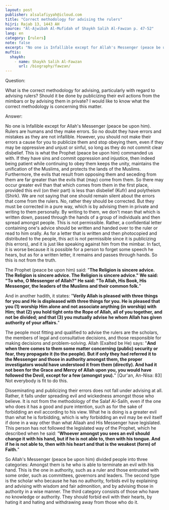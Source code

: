 ```yaml
---
layout: post
publisher: alsalafiyyah@icloud.com
title: "Correct methodology for advising the rulers"
hijri: Rajab 13, 1443 AH
source: "Al-Ajwibah Al-Mufidah of Shaykh Salih Al-Fawzan p. 47-52"
lang: en
category: [rulers]
note: false
excerpt: "No one is Infallible except for Allah's Messenger (peace be upon him). Rulers are humans and they make errors. So no doubt they have errors and mistakes as they are not infallible. However, you should not make their errors a cause for you to publicize them and stop obeying them, even if they may be oppressive and unjust or sinful, so long as they do not commit clear disbelief."
muftis:
  shaykh: 
    - name: Shaykh Salih Al-Fawzan
      url: /biography/fawzan/
--- 
```


Question: 

What is the correct methodology for advising, particularly with regard to advising rulers? Should it be done by publicizing their evil actions from the mimbars or by advising them in private? I would like to know what the correct methodology is concerning this matter. 

Answer: 

No one is Infallible except for Allah's Messenger (peace be upon him). Rulers are humans and they make errors. So no doubt they have errors and mistakes as they are not infallible. However, you should not make their errors a cause for you to publicize them and stop obeying them, even if they may be oppressive and unjust or sinful, so long as they do not commit clear disbelief. This is what the Prophet (peace be upon him) commanded us with. If they have sins and commit oppression and injustice, then indeed being patient while continuing to obey them keeps the unity, maintains the unification of the Muslims, and protects the lands of the Muslims. Furthermore, the evils that result from opposing them and seceding from them are far greater than the evils that (may) come from them. So there may occur greater evil than that which comes from them in the first place, provided this evil (on their part) is less than disbelief (Kufr) and polytheism (Shirk). We are not saying that one should remain silent about the errors that come from the rulers. No, rather they should be corrected. But they must be corrected in a pure way, which is by advising them in private and writing to them personally. By writing to them, we don't mean that which is written down, passed through the hands of a group of individuals and then spread amongst people. This is not permissible. Rather, a confidential letter containing one's advice should be written and handed over to the ruler or read to him orally. As for a letter that is written and then photocopied and distributed to the people, this act is not permissible since it is publicizing (his errors), and it is just like speaking against him from the mimbar. In fact, it is worse because it is possible for a person to forget some speech he hears, but as for a written letter, it remains and passes through hands. So this is not from the truth. 

The Prophet (peace be upon him) said: "**The Religion is sincere advice. The Religion is sincere advice. The Religion is sincere advice." We said: "To who, O Messenger of Allah?" He said: "To Allah, His Book, His Messenger, the leaders of the Muslims and their common folk.**" 

And in another hadith, it states: "**Verily Allah is pleased with three things for you and He is displeased with three things for you. He is pleased that you (1) worship Him alone and not associate anything (in worship) with Him; that (2) you hold tight onto the Rope of Allah, all of you together, and not be divided; and that (3) you mutually advise he whom Allah has given authority of your affairs.**" 

The people most fitting and qualified to advise the rulers are the scholars, the members of legal and consultative decisions, and those responsible for making decisions and problem-solving. Allah (Exalted be He) says: "**And when there comes to them some matter concerning (public) security or fear, they propagate it (to the people). But if only they had referred it to the Messenger and those in authority amongst them, the proper investigators would have understood it from them (directly). And had it not been for the Grace and Mercy of Allah upon you, you would have followed the Devil, except for a few (amongst you).**" [Qur'an, An-Nisa: 83] Not everybody is fit to do this. 

Disseminating and publicizing their errors does not fall under advising at all. Rather, it falls under spreading evil and wickedness amongst those who believe. It is not from the methodology of the Salaf Al-Salih, even if the one who does it has a good and pure intention, such as for the sake of forbidding an evil according to his view. What he is doing is a greater evil than what he is forbidding, which is why forbidding an evil may be evil itself if done in a way other than what Allaah and His Messenger have legislated. This person has not followed the legislated way of the Prophet, which he described when he said: "**Whoever amongst you sees an evil should change it with his hand, but if he is not able to, then with his tongue. And if he is not able to, then with his heart and that is the weakest (form) of Faith.**" 

So Allah's Messenger (peace be upon him) divided people into three categories: Amongst them is he who is able to terminate an evil with his hand. This is the one in authority, such as a ruler and those entrusted with some order, such as committees, governors and leaders. The second type is the scholar who because he has no authority, forbids evil by explaining and advising with wisdom and fair admonition, and by advising those in authority in a wise manner. The third category consists of those who have no knowledge or authority. They should forbid evil with their hearts, by hating it and hating and withdrawing away from those who do it.
